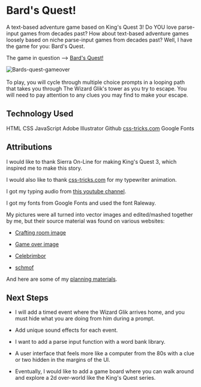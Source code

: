 # Bard's Quest!

A text-based adventure game based on King's Quest 3! Do YOU love parse-input games from decades past? 
How about text-based adventure games loosely based on niche parse-input games from decades past?
Well, I have the game for you: Bard's Quest.

The game in question --> [Bard's Quest!](https://bards-quest.netlify.app/)


![Bards-quest-gameover](https://user-images.githubusercontent.com/127761364/230527225-f9b349f6-9db3-4f5a-8fdf-927801a55211.png)
<br></br>
To play, you will cycle through multiple choice prompts in a looping path that takes you through The Wizard Glik's tower as you try to escape. You will need to pay attention to any clues you may find to make your escape.

## Technology Used
HTML
CSS
JavaScript
Adobe Illustrator
Github
[css-tricks.com](https://css-tricks.com/snippets/css/typewriter-effect/)
Google Fonts

## Attributions

I would like to thank Sierra On-Line for making King's Quest 3, which inspired me to make this story.

I would also like to thank [css-tricks.com](https://css-tricks.com/snippets/css/typewriter-effect/) for my typewriter animation.

I got my typing audio from [this youtube channel](https://www.youtube.com/watch?v=zY4FIuYg9kE).

I got my fonts from Google Fonts and used the font Raleway.

My pictures were all turned into vector images and edited/mashed together by me, but their source material was found on various websites:

- [Crafting room image](https://oksana_raido.artstation.com/projects/Y6Rr3)

- [Game over image](https://www.shutterstock.com/image-illustration/medieval-european-plague-doctor-ink-black-1727761582)

- [Celebrimbor](https://www.pinterest.com/pin/448248969136487437/)

- [schmof](https://medievalheritage.eu/en/main-page/)

And here are some of my [planning materials](https://docs.google.com/document/d/1ThFBmxCyaJQzrHqkZ4ivg4am-BzQDFAs2KUK4bp-9rc/edit).

## Next Steps

- I will add a timed event where the Wizard Glik arrives home, and you must hide what you are doing from him during a prompt.

- Add unique sound effects for each event.

- I want to add a parse input function with a word bank library.

- A user interface that feels more like a computer from the 80s with a clue or two hidden in the margins of the UI.

- Eventually, I would like to add a game board where you can walk around and explore a 2d over-world like the King's Quest series.